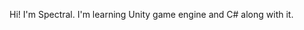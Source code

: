 Hi! I'm Spectral. I'm learning Unity game engine and C# along with it. 
<!---
5pectral/5pectral is a ✨ special ✨ repository because its `README.md` (this file) appears on your GitHub profile.
You can click the Preview link to take a look at your changes.
--->
